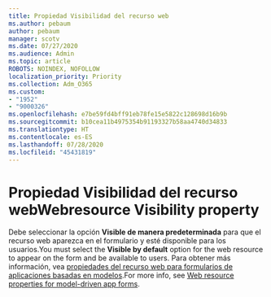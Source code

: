 ```yaml
---
title: Propiedad Visibilidad del recurso web
ms.author: pebaum
author: pebaum
manager: scotv
ms.date: 07/27/2020
ms.audience: Admin
ms.topic: article
ROBOTS: NOINDEX, NOFOLLOW
localization_priority: Priority
ms.collection: Adm_O365
ms.custom:
- "1952"
- "9000326"
ms.openlocfilehash: e7be59fd4bff91eb78fe15e5822c128698d16b9b
ms.sourcegitcommit: b10cea11b4975354b91193327b58aa4740d34833
ms.translationtype: HT
ms.contentlocale: es-ES
ms.lasthandoff: 07/28/2020
ms.locfileid: "45431819"
---
```

# <a name="webresource-visibility-property"></a><span data-ttu-id="0aa09-102">Propiedad Visibilidad del recurso web</span><span class="sxs-lookup"><span data-stu-id="0aa09-102">Webresource Visibility property</span></span>

<span data-ttu-id="0aa09-103">Debe seleccionar la opción **Visible de manera predeterminada** para que el recurso web aparezca en el formulario y esté disponible para los usuarios.</span><span class="sxs-lookup"><span data-stu-id="0aa09-103">You must select the **Visible by default** option for the web resource to appear on the form and be available to users.</span></span> <span data-ttu-id="0aa09-104">Para obtener más información, vea [propiedades del recurso web para formularios de aplicaciones basadas en modelos](https://docs.microsoft.com/powerapps/maker/model-driven-apps/web-resource-properties-legacy).</span><span class="sxs-lookup"><span data-stu-id="0aa09-104">For more info, see [Web resource properties for model-driven app forms](https://docs.microsoft.com/powerapps/maker/model-driven-apps/web-resource-properties-legacy).</span></span>